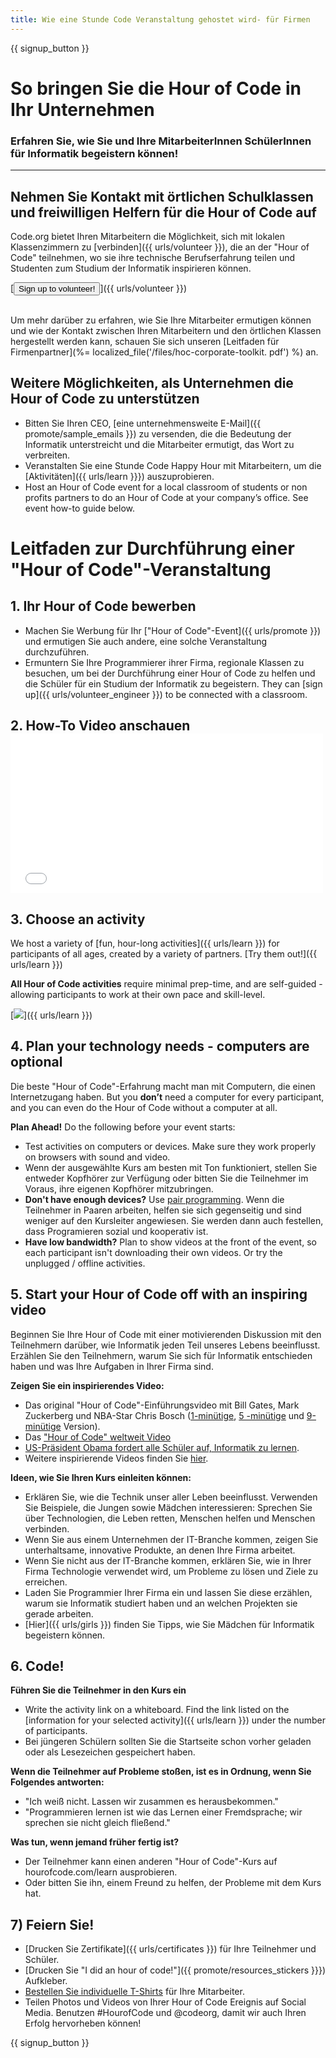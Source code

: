 ```yaml
---
title: Wie eine Stunde Code Veranstaltung gehostet wird- für Firmen
---
```


{{ signup_button }}

# So bringen Sie die Hour of Code in Ihr Unternehmen
### Erfahren Sie, wie Sie und Ihre MitarbeiterInnen SchülerInnen für Informatik begeistern können!

***

## Nehmen Sie Kontakt mit örtlichen Schulklassen und freiwilligen Helfern für die Hour of Code auf
Code.org bietet Ihren Mitarbeitern die Möglichkeit, sich mit lokalen Klassenzimmern zu [verbinden]({{ urls/volunteer }}), die an der "Hour of Code" teilnehmen, wo sie ihre technische Berufserfahrung teilen und Studenten zum Studium der Informatik inspirieren können.

[<button>Sign up to volunteer!</button>]({{ urls/volunteer }})
<br>
<br>

Um mehr darüber zu erfahren, wie Sie Ihre Mitarbeiter ermutigen können und wie der Kontakt zwischen Ihren Mitarbeitern und den örtlichen Klassen hergestellt werden kann, schauen Sie sich unseren [Leitfaden für Firmenpartner](%= localized_file('/files/hoc-corporate-toolkit. pdf') %) an.

## Weitere Möglichkeiten, als Unternehmen die Hour of Code zu unterstützen

- Bitten Sie Ihren CEO, [eine unternehmensweite E-Mail]({{ promote/sample_emails }}) zu versenden, die die Bedeutung der Informatik unterstreicht und die Mitarbeiter ermutigt, das Wort zu verbreiten.
- Veranstalten Sie eine Stunde Code Happy Hour mit Mitarbeitern, um die [Aktivitäten]({{ urls/learn }}}) auszuprobieren.
- Host an Hour of Code event for a local classroom of students or non profits partners to do an Hour of Code at your company’s office. See event how-to guide below.


# Leitfaden zur Durchführung einer "Hour of Code"-Veranstaltung

## 1. Ihr Hour of Code bewerben
- Machen Sie Werbung für Ihr ["Hour of Code"-Event]({{ urls/promote }}) und ermutigen Sie auch andere, eine solche Veranstaltung durchzuführen.
- Ermuntern Sie Ihre Programmierer ihrer Firma, regionale Klassen zu besuchen, um bei der Durchführung einer Hour of Code zu helfen und die Schüler für ein Studium der Informatik zu begeistern. They can [sign up]({{ urls/volunteer_engineer }}) to be connected with a classroom.

## 2. How-To Video anschauen <iframe width="500" height="255" src="//www.youtube.com/embed/SrnvvWDm73k" frameborder="0" allowfullscreen mark="crwd-mark"></iframe>

## 3. Choose an activity
We host a variety of [fun, hour-long activities]({{ urls/learn }}) for participants of all ages, created by a variety of partners. [Try them out!]({{ urls/learn }})

**All Hour of Code activities** require minimal prep-time, and are self-guided - allowing participants to work at their own pace and skill-level.

[<img src="/images/fit-700/tutorials.png" />]({{ urls/learn }})

## 4. Plan your technology needs - computers are optional

Die beste "Hour of Code"-Erfahrung macht man mit Computern, die einen Internetzugang haben. But you **don’t** need a computer for every participant, and you can even do the Hour of Code without a computer at all.

**Plan Ahead!** Do the following before your event starts:

- Test activities on computers or devices. Make sure they work properly on browsers with sound and video.
- Wenn der ausgewählte Kurs am besten mit Ton funktioniert, stellen Sie entweder Kopfhörer zur Verfügung oder bitten Sie die Teilnehmer im Voraus, ihre eigenen Kopfhörer mitzubringen.
- **Don't have enough devices?** Use [pair programming](https://www.youtube.com/watch?v=vgkahOzFH2Q). Wenn die Teilnehmer in Paaren arbeiten, helfen sie sich gegenseitig und sind weniger auf den Kursleiter angewiesen. Sie werden dann auch festellen, dass Programieren sozial und kooperativ ist.
- **Have low bandwidth?** Plan to show videos at the front of the event, so each participant isn't downloading their own videos. Or try the unplugged / offline activities.

## 5.  Start your Hour of Code off with an inspiring video
Beginnen Sie Ihre Hour of Code mit einer motivierenden Diskussion mit den Teilnehmern darüber, wie Informatik jeden Teil unseres Lebens beeinflusst. Erzählen Sie den Teilnehmern, warum Sie sich für Informatik entschieden haben und was Ihre Aufgaben in Ihrer Firma sind.

**Zeigen Sie ein inspirierendes Video:**

- Das original "Hour of Code"-Einführungsvideo mit Bill Gates, Mark Zuckerberg und NBA-Star Chris Bosch ([1-minütige](https://www.youtube.com/watch?v=qYZF6oIZtfc), [5 -minütige](https://www.youtube.com/watch?v=nKIu9yen5nc) und [9-minütige](https://www.youtube.com/watch?v=dU1xS07N-FA) Version).
- Das ["Hour of Code" weltweit Video](https://www.youtube.com/watch?v=KsOIlDT145A)
- [US-Präsident Obama fordert alle Schüler auf, Informatik zu lernen](https://www.youtube.com/watch?v=6XvmhE1J9PY).
- Weitere inspirierende Videos finden Sie [ hier](https://www.youtube.com/playlist?list=PLzdnOPI1iJNfpD8i4Sx7U0y2MccnrNZuP).

**Ideen, wie Sie Ihren Kurs einleiten können:**

- Erklären Sie, wie die Technik unser aller Leben beeinflusst. Verwenden Sie Beispiele, die Jungen sowie Mädchen interessieren: Sprechen Sie über Technologien, die Leben retten, Menschen helfen und Menschen verbinden.
- Wenn Sie aus einem Unternehmen der IT-Branche kommen, zeigen Sie unterhaltsame, innovative Produkte, an denen Ihre Firma arbeitet.
- Wenn Sie nicht aus der IT-Branche kommen, erklären Sie, wie in Ihrer Firma Technologie verwendet wird, um Probleme zu lösen und Ziele zu erreichen.
- Laden Sie Programmier Ihrer Firma ein und lassen Sie diese erzählen, warum sie Informatik studiert haben und an welchen Projekten sie gerade arbeiten.
- [Hier]({{ urls/girls }}) finden Sie Tipps, wie Sie Mädchen für Informatik begeistern können.

## 6. Code!
**Führen Sie die Teilnehmer in den Kurs ein**

- Write the activity link on a whiteboard. Find the link listed on the [information for your selected activity]({{ urls/learn }}) under the number of participants.
- Bei jüngeren Schülern sollten Sie die Startseite schon vorher geladen oder als Lesezeichen gespeichert haben.

**Wenn die Teilnehmer auf Probleme stoßen, ist es in Ordnung, wenn Sie Folgendes antworten:**

- "Ich weiß nicht. Lassen wir zusammen es herausbekommen."
- "Programmieren lernen ist wie das Lernen einer Fremdsprache; wir sprechen sie nicht gleich fließend."

**Was tun, wenn jemand früher fertig ist?**

- Der Teilnehmer kann einen anderen "Hour of Code"-Kurs auf hourofcode.com/learn ausprobieren.
- Oder bitten Sie ihn, einem Freund zu helfen, der Probleme mit dem Kurs hat.

## 7) Feiern Sie!

- [Drucken Sie Zertifikate]({{ urls/certificates }}) für Ihre Teilnehmer und Schüler.
- [Drucken Sie "I did an hour of code!"]({{ promote/resources_stickers }}}) Aufkleber.
- [Bestellen Sie individuelle T-Shirts](http://blog.code.org/post/132608499493/hour-of-code-shirts-and-more) für Ihre Mitarbeiter.
- Teilen Photos und Videos von Ihrer Hour of Code Ereignis auf Social Media. Benutzen #HourofCode und @codeorg, damit wir auch Ihren Erfolg hervorheben können!

{{ signup_button }}

